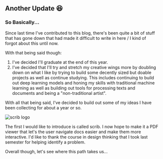 ## Another Update 😆

### So Basically...

Since last time I've contributed to this blog, there's been quite a bit of stuff that has gone down that had made it difficult to write in here / I kind of forgot about this until now.

With that being said though:

1. I've decided I'll graduate at the end of this year.
2. I've decided that I'll try and stretch my creative wings more by doubling down on what I like by trying to build some decently sized but doable projects as well as continue studying. This includes continuing to build out deep learning models and honing my skills with traditional machine learning as well as building out tools for processing texts and documents and being a "non-traditional artist".

With all that being said, I've decided to build out some of my ideas I have been collecting for about a year or so.

![scrib logo](http://c-a-s-t-l-e.github.io/images/scrib-logo.png)

The first I would like to introduce is called scrib. I now hope to make it a PDF viewer that let's the user navigate docs easier and make them more interactive. I'd like to thank the course in design thinking that I took last semester for helping identify a problem.

Overall though, let's see where this path takes us...
